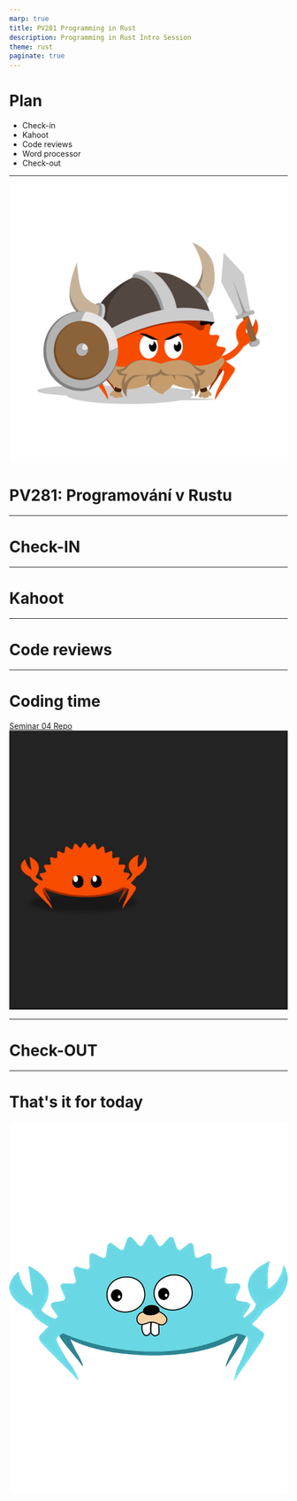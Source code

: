 ```yaml
---
marp: true
title: PV281 Programming in Rust
description: Programming in Rust Intro Session
theme: rust
paginate: true
---
```


# Plan

- Check-in
- Kahoot
- Code reviews
- Word processor 
- Check-out

---

![w:512 h:512](./assets/rust-logo-1.png)

# <!--fit--> PV281: Programování v Rustu

---

# <!--fit--> Check-IN

---

# <!--fit--> Kahoot 

---

# <!--fit--> Code reviews 

---

# Coding time

[Seminar 04 Repo](https://gitlab.fi.muni.cz/pv281/seminar-exercises/week-04-text-processor)
![w:540 h:540](./assets/ferris-dancing.gif)

---

# <!--fit--> Check-OUT

---

# That's it for today 

![w:300 h:400](./assets/go-ferris-transparent.png)

